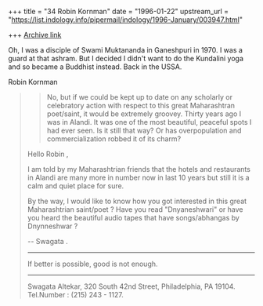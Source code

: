 +++
title = "34 Robin Kornman"
date = "1996-01-22"
upstream_url = "https://list.indology.info/pipermail/indology/1996-January/003947.html"

+++
[Archive link](https://list.indology.info/pipermail/indology/1996-January/003947.html)

Oh, I was a disciple of Swami Muktananda in Ganeshpuri in 1970.  I was a
guard at that ashram. But I decided I didn't want to do the Kundalini yoga
and so became a Buddhist instead. Back in the USSA. 

Robin Kornman

>> No, but if we could be kept up to date on any scholarly or celebratory
>> action with respect to this great Maharashtran poet/saint, it would be
>> extremely groovey. Thirty years ago I was in Alandi. It was one of the most
>> beautiful, peaceful spots I had ever seen. Is it still that way?  Or has
>> overpopulation and commercialization robbed it of its charm?
>
>Hello Robin ,
>
>I am told by my Maharashtrian friends that the hotels and restaurants in
>Alandi are many more in number now in last 10 years but still it is a
>calm and quiet place for sure.
>
>By the way, I would like to know how you got interested in this great
>Maharashtrian saint/poet ?  Have you read "Dnyaneshwari" or have you
>heard the beautiful audio tapes that have songs/abhangas by Dnynneshwar ?
>
>-- Swagata .
>***************************************************************
>If better is possible, good is not enough.
>***************************************************************
>Swagata Altekar, 320 South 42nd Street, Philadelphia, PA 19104.
>Tel.Number : (215) 243 - 1127.
>
>
>






